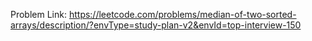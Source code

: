 Problem Link: https://leetcode.com/problems/median-of-two-sorted-arrays/description/?envType=study-plan-v2&envId=top-interview-150

```

```
